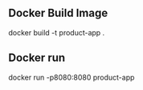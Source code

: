 ## Docker Build Image
docker build -t product-app .

## Docker run

docker run -p8080:8080 product-app


